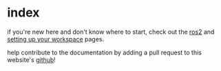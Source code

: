 # index
if you're new here and don't know where to start, check out the [ros2](./starting/ros2.md) and [setting up your workspace](./setup/workspace_setup.md) pages.

help contribute to the documentation by adding a pull request to this website's [github](https://github.com/MHSeals/docs)!
